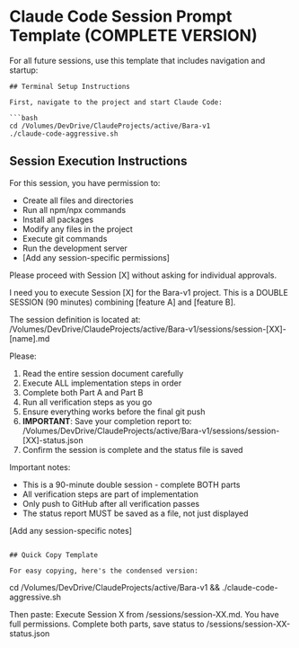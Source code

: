 # Claude Code Session Prompt Template (COMPLETE VERSION)

For all future sessions, use this template that includes navigation and startup:

```
## Terminal Setup Instructions

First, navigate to the project and start Claude Code:

```bash
cd /Volumes/DevDrive/ClaudeProjects/active/Bara-v1
./claude-code-aggressive.sh
```

## Session Execution Instructions

For this session, you have permission to:
- Create all files and directories
- Run all npm/npx commands
- Install all packages
- Modify any files in the project
- Execute git commands
- Run the development server
- [Add any session-specific permissions]

Please proceed with Session [X] without asking for individual approvals.

I need you to execute Session [X] for the Bara-v1 project. This is a DOUBLE SESSION (90 minutes) combining [feature A] and [feature B].

The session definition is located at:
/Volumes/DevDrive/ClaudeProjects/active/Bara-v1/sessions/session-[XX]-[name].md

Please:
1. Read the entire session document carefully
2. Execute ALL implementation steps in order
3. Complete both Part A and Part B
4. Run all verification steps as you go
5. Ensure everything works before the final git push
6. **IMPORTANT**: Save your completion report to:
   /Volumes/DevDrive/ClaudeProjects/active/Bara-v1/sessions/session-[XX]-status.json
7. Confirm the session is complete and the status file is saved

Important notes:
- This is a 90-minute double session - complete BOTH parts
- All verification steps are part of implementation
- Only push to GitHub after all verification passes
- The status report MUST be saved as a file, not just displayed

[Add any session-specific notes]
```

## Quick Copy Template

For easy copying, here's the condensed version:

```
cd /Volumes/DevDrive/ClaudeProjects/active/Bara-v1 && ./claude-code-aggressive.sh

Then paste:
Execute Session X from /sessions/session-XX.md. You have full permissions. Complete both parts, save status to /sessions/session-XX-status.json
```
